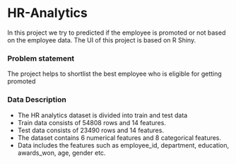 # HR-Analytics
In this project we try to predicted if the employee is promoted or not based on the employee data. The UI of this project is based on R Shiny.

### **Problem statement**
The project helps to shortlist the best employee who is eligible for getting promoted 

### **Data Description**
- The HR analytics dataset is divided into train and test data
- Train data consists of 54808 rows and 14 features.
- Test data consists of 23490 rows and 14 features.
- The dataset contains 6 numerical features and 8 categorical features.
- Data includes the features such as employee_id, department, education, awards_won, age, gender etc.
